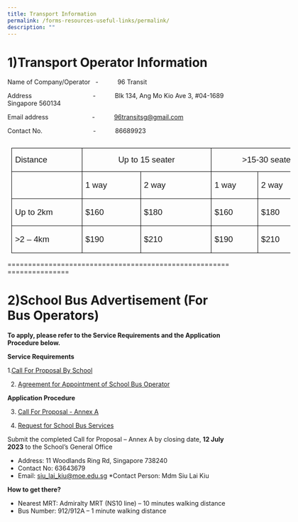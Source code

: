 ```yaml
---
title: Transport Information
permalink: /forms-resources-useful-links/permalink/
description: ""
---
```

1)Transport Operator Information
===========

        

Name of Company/Operator&nbsp;&nbsp; \-&nbsp;&nbsp;&nbsp;&nbsp;&nbsp;&nbsp;&nbsp;&nbsp;&nbsp;&nbsp; 96 Transit

Address&nbsp;&nbsp;&nbsp;&nbsp;&nbsp;&nbsp;&nbsp;&nbsp;&nbsp;&nbsp;&nbsp;&nbsp;&nbsp;&nbsp;&nbsp;&nbsp;&nbsp;&nbsp;&nbsp;&nbsp;&nbsp;&nbsp;&nbsp;&nbsp;&nbsp;&nbsp;&nbsp;&nbsp;&nbsp;&nbsp;&nbsp;&nbsp;&nbsp;&nbsp; \-&nbsp;&nbsp;&nbsp;&nbsp;&nbsp;&nbsp;&nbsp;&nbsp;&nbsp;&nbsp; Blk 134, Ang Mo Kio Ave 3, #04-1689 Singapore 560134

Email address&nbsp;&nbsp;&nbsp;&nbsp;&nbsp;&nbsp;&nbsp;&nbsp;&nbsp;&nbsp;&nbsp;&nbsp;&nbsp;&nbsp;&nbsp;&nbsp;&nbsp;&nbsp;&nbsp;&nbsp;&nbsp;&nbsp;&nbsp;&nbsp; \-&nbsp;&nbsp;&nbsp;&nbsp;&nbsp;&nbsp;&nbsp;&nbsp;&nbsp;&nbsp; [96transitsg@gmail.com](mailto:96transitsg@gmail.com)

Contact No.&nbsp;&nbsp;&nbsp;&nbsp;&nbsp;&nbsp;&nbsp;&nbsp;&nbsp;&nbsp;&nbsp;&nbsp;&nbsp;&nbsp;&nbsp;&nbsp;&nbsp;&nbsp;&nbsp;&nbsp;&nbsp;&nbsp;&nbsp;&nbsp;&nbsp;&nbsp;&nbsp;&nbsp; \-&nbsp;&nbsp;&nbsp;&nbsp;&nbsp;&nbsp;&nbsp;&nbsp;&nbsp;&nbsp; 86689923

<table class="MsoNormalTable" border="0" cellspacing="0" cellpadding="0" align="left" width="629" style="width:471.55pt;border-collapse:collapse;mso-table-overlap:
 never;mso-yfti-tbllook:1184;mso-table-lspace:9.0pt;margin-left:6.75pt;
 mso-table-rspace:9.0pt;margin-right:6.75pt;mso-table-anchor-vertical:paragraph;
 mso-table-anchor-horizontal:margin;mso-table-left:left;mso-table-top:11.3pt;
 mso-padding-alt:0cm 5.4pt 0cm 5.4pt"><tbody><tr style="mso-yfti-irow:0;mso-yfti-firstrow:yes;height:8.15pt"><td width="143" nowrap="" valign="bottom" style="width:107.4pt;border:solid windowtext 1.0pt;
  border-bottom:solid black 1.0pt;mso-border-alt:solid windowtext .5pt;
  mso-border-bottom-alt:solid black .5pt;padding:0cm 5.4pt 0cm 5.4pt;
  height:8.15pt"><p class="MsoNormal" style="mso-element:frame;mso-element-frame-hspace:9.0pt;
  mso-element-wrap:around;mso-element-anchor-vertical:paragraph;mso-element-anchor-horizontal:
  margin;mso-element-top:11.3pt;mso-height-rule:exactly"><span style="font-size:14.0pt;line-height:107%;font-family:&quot;Arial&quot;,sans-serif;
  mso-fareast-language:EN-SG">Distance</span></p></td><td width="260" nowrap="" colspan="2" valign="bottom" style="width:195.35pt;
  border:solid windowtext 1.0pt;border-left:none;mso-border-top-alt:solid windowtext .5pt;
  mso-border-bottom-alt:solid windowtext .5pt;mso-border-right-alt:solid windowtext .5pt;
  padding:0cm 5.4pt 0cm 5.4pt;height:8.15pt"><p class="MsoNormal" align="center" style="text-align:center;mso-element:frame;
  mso-element-frame-hspace:9.0pt;mso-element-wrap:around;mso-element-anchor-vertical:
  paragraph;mso-element-anchor-horizontal:margin;mso-element-top:11.3pt;
  mso-height-rule:exactly"><span style="font-size:14.0pt;line-height:107%;
  font-family:&quot;Arial&quot;,sans-serif;mso-fareast-language:EN-SG">Up to 15 seater</span></p></td><td width="225" nowrap="" colspan="2" valign="bottom" style="width:168.8pt;border:
  solid windowtext 1.0pt;border-left:none;mso-border-top-alt:solid windowtext .5pt;
  mso-border-bottom-alt:solid windowtext .5pt;mso-border-right-alt:solid windowtext .5pt;
  padding:0cm 5.4pt 0cm 5.4pt;height:8.15pt"><p class="MsoNormal" align="center" style="text-align:center;mso-element:frame;
  mso-element-frame-hspace:9.0pt;mso-element-wrap:around;mso-element-anchor-vertical:
  paragraph;mso-element-anchor-horizontal:margin;mso-element-top:11.3pt;
  mso-height-rule:exactly"><span style="font-size:14.0pt;line-height:107%;
  font-family:&quot;Arial&quot;,sans-serif;mso-fareast-language:EN-SG">&gt;15-30 seater</span></p></td></tr><tr style="mso-yfti-irow:1;height:8.15pt"><td width="143" nowrap="" valign="bottom" style="width:107.4pt;border:solid windowtext 1.0pt;
  border-top:none;mso-border-left-alt:solid windowtext .5pt;mso-border-bottom-alt:
  solid windowtext .5pt;mso-border-right-alt:solid windowtext .5pt;padding:
  0cm 5.4pt 0cm 5.4pt;height:8.15pt"><p class="MsoNormal" style="line-height:150%;mso-element:frame;mso-element-frame-hspace:
  9.0pt;mso-element-wrap:around;mso-element-anchor-vertical:paragraph;
  mso-element-anchor-horizontal:margin;mso-element-top:11.3pt;mso-height-rule:
  exactly"><span style="font-size:14.0pt;line-height:150%;font-family:&quot;Arial&quot;,sans-serif;
  mso-fareast-language:EN-SG">&nbsp;</span></p></td><td width="117" nowrap="" valign="bottom" style="width:87.55pt;border-top:none;
  border-left:none;border-bottom:solid windowtext 1.0pt;border-right:solid windowtext 1.0pt;
  mso-border-bottom-alt:solid windowtext .5pt;mso-border-right-alt:solid windowtext .5pt;
  padding:0cm 5.4pt 0cm 5.4pt;height:8.15pt"><p class="MsoNormal" style="line-height:150%;mso-element:frame;mso-element-frame-hspace:
  9.0pt;mso-element-wrap:around;mso-element-anchor-vertical:paragraph;
  mso-element-anchor-horizontal:margin;mso-element-top:11.3pt;mso-height-rule:
  exactly"><span style="font-size:14.0pt;line-height:150%;font-family:&quot;Arial&quot;,sans-serif;
  mso-fareast-language:EN-SG">1 way</span></p></td><td width="144" nowrap="" valign="bottom" style="width:107.8pt;border-top:none;
  border-left:none;border-bottom:solid windowtext 1.0pt;border-right:solid windowtext 1.0pt;
  mso-border-bottom-alt:solid windowtext .5pt;mso-border-right-alt:solid windowtext .5pt;
  padding:0cm 5.4pt 0cm 5.4pt;height:8.15pt"><p class="MsoNormal" style="line-height:150%;mso-element:frame;mso-element-frame-hspace:
  9.0pt;mso-element-wrap:around;mso-element-anchor-vertical:paragraph;
  mso-element-anchor-horizontal:margin;mso-element-top:11.3pt;mso-height-rule:
  exactly"><span style="font-size:14.0pt;line-height:150%;font-family:&quot;Arial&quot;,sans-serif;
  mso-fareast-language:EN-SG">2 way</span></p></td><td width="90" nowrap="" valign="bottom" style="width:67.35pt;border-top:none;
  border-left:none;border-bottom:solid windowtext 1.0pt;border-right:solid windowtext 1.0pt;
  mso-border-bottom-alt:solid windowtext .5pt;mso-border-right-alt:solid windowtext .5pt;
  padding:0cm 5.4pt 0cm 5.4pt;height:8.15pt"><p class="MsoNormal" style="line-height:150%;mso-element:frame;mso-element-frame-hspace:
  9.0pt;mso-element-wrap:around;mso-element-anchor-vertical:paragraph;
  mso-element-anchor-horizontal:margin;mso-element-top:11.3pt;mso-height-rule:
  exactly"><span style="font-size:14.0pt;line-height:150%;font-family:&quot;Arial&quot;,sans-serif;
  mso-fareast-language:EN-SG">1 way</span></p></td><td width="135" nowrap="" valign="bottom" style="width:101.4pt;border-top:none;
  border-left:none;border-bottom:solid windowtext 1.0pt;border-right:solid windowtext 1.0pt;
  mso-border-bottom-alt:solid windowtext .5pt;mso-border-right-alt:solid windowtext .5pt;
  padding:0cm 5.4pt 0cm 5.4pt;height:8.15pt"><p class="MsoNormal" style="line-height:150%;mso-element:frame;mso-element-frame-hspace:
  9.0pt;mso-element-wrap:around;mso-element-anchor-vertical:paragraph;
  mso-element-anchor-horizontal:margin;mso-element-top:11.3pt;mso-height-rule:
  exactly"><span style="font-size:14.0pt;line-height:150%;font-family:&quot;Arial&quot;,sans-serif;
  mso-fareast-language:EN-SG">2 way</span></p></td></tr><tr style="mso-yfti-irow:2;height:8.15pt"><td width="143" nowrap="" valign="bottom" style="width:107.4pt;border:solid windowtext 1.0pt;
  border-top:none;mso-border-left-alt:solid windowtext .5pt;mso-border-bottom-alt:
  solid windowtext .5pt;mso-border-right-alt:solid windowtext .5pt;padding:
  0cm 5.4pt 0cm 5.4pt;height:8.15pt"><p class="MsoNormal" style="line-height:150%;mso-element:frame;mso-element-frame-hspace:
  9.0pt;mso-element-wrap:around;mso-element-anchor-vertical:paragraph;
  mso-element-anchor-horizontal:margin;mso-element-top:11.3pt;mso-height-rule:
  exactly"><span style="font-size:14.0pt;line-height:150%;font-family:&quot;Arial&quot;,sans-serif;
  mso-fareast-language:EN-SG">Up to 2km</span></p></td><td width="117" nowrap="" valign="bottom" style="width:87.55pt;border-top:none;
  border-left:none;border-bottom:solid windowtext 1.0pt;border-right:solid windowtext 1.0pt;
  mso-border-bottom-alt:solid windowtext .5pt;mso-border-right-alt:solid windowtext .5pt;
  padding:0cm 5.4pt 0cm 5.4pt;height:8.15pt"><p class="MsoNormal" style="line-height:150%;mso-element:frame;mso-element-frame-hspace:
  9.0pt;mso-element-wrap:around;mso-element-anchor-vertical:paragraph;
  mso-element-anchor-horizontal:margin;mso-element-top:11.3pt;mso-height-rule:
  exactly"><span style="font-size:14.0pt;line-height:150%;font-family:&quot;Arial&quot;,sans-serif;
  mso-fareast-language:EN-SG">$160</span></p></td><td width="144" nowrap="" valign="bottom" style="width:107.8pt;border-top:none;
  border-left:none;border-bottom:solid windowtext 1.0pt;border-right:solid windowtext 1.0pt;
  mso-border-bottom-alt:solid windowtext .5pt;mso-border-right-alt:solid windowtext .5pt;
  padding:0cm 5.4pt 0cm 5.4pt;height:8.15pt"><p class="MsoNormal" style="line-height:150%;mso-element:frame;mso-element-frame-hspace:
  9.0pt;mso-element-wrap:around;mso-element-anchor-vertical:paragraph;
  mso-element-anchor-horizontal:margin;mso-element-top:11.3pt;mso-height-rule:
  exactly"><span style="font-size:14.0pt;line-height:150%;font-family:&quot;Arial&quot;,sans-serif;
  mso-fareast-language:EN-SG">$180</span></p></td><td width="90" nowrap="" valign="bottom" style="width:67.35pt;border-top:none;
  border-left:none;border-bottom:solid windowtext 1.0pt;border-right:solid windowtext 1.0pt;
  mso-border-bottom-alt:solid windowtext .5pt;mso-border-right-alt:solid windowtext .5pt;
  padding:0cm 5.4pt 0cm 5.4pt;height:8.15pt"><p class="MsoNormal" style="line-height:150%;mso-element:frame;mso-element-frame-hspace:
  9.0pt;mso-element-wrap:around;mso-element-anchor-vertical:paragraph;
  mso-element-anchor-horizontal:margin;mso-element-top:11.3pt;mso-height-rule:
  exactly"><span style="font-size:14.0pt;line-height:150%;font-family:&quot;Arial&quot;,sans-serif;
  mso-fareast-language:EN-SG">$160</span></p></td><td width="135" nowrap="" valign="bottom" style="width:101.4pt;border-top:none;
  border-left:none;border-bottom:solid windowtext 1.0pt;border-right:solid windowtext 1.0pt;
  mso-border-bottom-alt:solid windowtext .5pt;mso-border-right-alt:solid windowtext .5pt;
  padding:0cm 5.4pt 0cm 5.4pt;height:8.15pt"><p class="MsoNormal" style="line-height:150%;mso-element:frame;mso-element-frame-hspace:
  9.0pt;mso-element-wrap:around;mso-element-anchor-vertical:paragraph;
  mso-element-anchor-horizontal:margin;mso-element-top:11.3pt;mso-height-rule:
  exactly"><span style="font-size:14.0pt;line-height:150%;font-family:&quot;Arial&quot;,sans-serif;
  mso-fareast-language:EN-SG">$180</span></p></td></tr><tr style="mso-yfti-irow:3;mso-yfti-lastrow:yes;height:8.15pt"><td width="143" nowrap="" valign="bottom" style="width:107.4pt;border:solid windowtext 1.0pt;
  border-top:none;mso-border-top-alt:solid windowtext .5pt;mso-border-alt:solid windowtext .5pt;
  padding:0cm 5.4pt 0cm 5.4pt;height:8.15pt"><p class="MsoNormal" style="line-height:150%;mso-element:frame;mso-element-frame-hspace:
  9.0pt;mso-element-wrap:around;mso-element-anchor-vertical:paragraph;
  mso-element-anchor-horizontal:margin;mso-element-top:11.3pt;mso-height-rule:
  exactly"><span style="font-size:14.0pt;line-height:150%;font-family:&quot;Arial&quot;,sans-serif;
  mso-fareast-language:EN-SG">&gt;2 – 4km</span></p></td><td width="117" nowrap="" valign="bottom" style="width:87.55pt;border-top:none;
  border-left:none;border-bottom:solid windowtext 1.0pt;border-right:solid windowtext 1.0pt;
  mso-border-top-alt:solid windowtext .5pt;mso-border-top-alt:solid windowtext .5pt;
  mso-border-bottom-alt:solid windowtext .5pt;mso-border-right-alt:solid windowtext .5pt;
  padding:0cm 5.4pt 0cm 5.4pt;height:8.15pt"><p class="MsoNormal" style="line-height:150%;mso-element:frame;mso-element-frame-hspace:
  9.0pt;mso-element-wrap:around;mso-element-anchor-vertical:paragraph;
  mso-element-anchor-horizontal:margin;mso-element-top:11.3pt;mso-height-rule:
  exactly"><span style="font-size:14.0pt;line-height:150%;font-family:&quot;Arial&quot;,sans-serif;
  mso-fareast-language:EN-SG">$190</span></p></td><td width="144" nowrap="" valign="bottom" style="width:107.8pt;border-top:none;
  border-left:none;border-bottom:solid windowtext 1.0pt;border-right:solid windowtext 1.0pt;
  mso-border-top-alt:solid windowtext .5pt;mso-border-top-alt:solid windowtext .5pt;
  mso-border-bottom-alt:solid windowtext .5pt;mso-border-right-alt:solid windowtext .5pt;
  padding:0cm 5.4pt 0cm 5.4pt;height:8.15pt"><p class="MsoNormal" style="line-height:150%;mso-element:frame;mso-element-frame-hspace:
  9.0pt;mso-element-wrap:around;mso-element-anchor-vertical:paragraph;
  mso-element-anchor-horizontal:margin;mso-element-top:11.3pt;mso-height-rule:
  exactly"><span style="font-size:14.0pt;line-height:150%;font-family:&quot;Arial&quot;,sans-serif;
  mso-fareast-language:EN-SG">$210</span></p></td><td width="90" nowrap="" valign="bottom" style="width:67.35pt;border-top:none;
  border-left:none;border-bottom:solid windowtext 1.0pt;border-right:solid windowtext 1.0pt;
  mso-border-top-alt:solid windowtext .5pt;mso-border-top-alt:solid windowtext .5pt;
  mso-border-bottom-alt:solid windowtext .5pt;mso-border-right-alt:solid windowtext .5pt;
  padding:0cm 5.4pt 0cm 5.4pt;height:8.15pt"><p class="MsoNormal" style="line-height:150%;mso-element:frame;mso-element-frame-hspace:
  9.0pt;mso-element-wrap:around;mso-element-anchor-vertical:paragraph;
  mso-element-anchor-horizontal:margin;mso-element-top:11.3pt;mso-height-rule:
  exactly"><span style="font-size:14.0pt;line-height:150%;font-family:&quot;Arial&quot;,sans-serif;
  mso-fareast-language:EN-SG">$190</span></p></td><td width="135" nowrap="" valign="bottom" style="width:101.4pt;border-top:none;
  border-left:none;border-bottom:solid windowtext 1.0pt;border-right:solid windowtext 1.0pt;
  mso-border-top-alt:solid windowtext .5pt;mso-border-top-alt:solid windowtext .5pt;
  mso-border-bottom-alt:solid windowtext .5pt;mso-border-right-alt:solid windowtext .5pt;
  padding:0cm 5.4pt 0cm 5.4pt;height:8.15pt"><p class="MsoNormal" style="line-height:150%;mso-element:frame;mso-element-frame-hspace:
  9.0pt;mso-element-wrap:around;mso-element-anchor-vertical:paragraph;
  mso-element-anchor-horizontal:margin;mso-element-top:11.3pt;mso-height-rule:
  exactly"><span style="font-size:14.0pt;line-height:150%;font-family:&quot;Arial&quot;,sans-serif;
  mso-fareast-language:EN-SG">$210</span></p></td></tr></tbody></table>
	
	
	
=====================================================================
# 2)School Bus Advertisement (For Bus Operators)


**To apply, please refer to the Service Requirements and the Application Procedure below.**

**Service Requirements**

1.[Call For Proposal By School](/files/call%20for%20proposal%201.pdf)


2. [Agreement for Appointment of School Bus Operator](/files/agreement%20of%20appt%201.pdf)

**Application Procedure**

3. [Call For Proposal - Annex A](/files/call%20for%20proposal%20annex%20a1.pdf)



4. [Request for School Bus Services](/files/request%20for%20school%20bus%201.pdf)


Submit the completed Call for Proposal – Annex A by closing date, **12 July 2023** to the School’s General Office
* Address: 11 Woodlands Ring Rd, Singapore 738240
* Contact No: 63643679
* Email: siu_lai_kiu@moe.edu.sg
*Contact Person: Mdm Siu Lai Kiu

**How to get there?**
* Nearest MRT: Admiralty MRT (NS10 line) – 10 minutes walking distance
* Bus Number: 912/912A – 1 minute walking distance